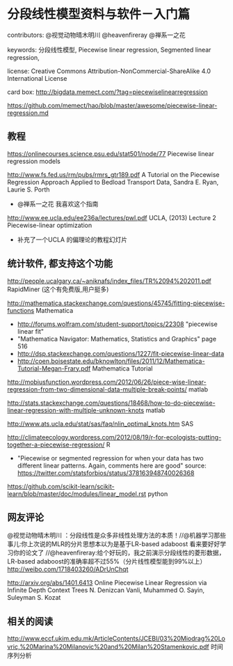# 分段线性模型资料与软件－入门篇

contributors: @视觉动物晴木明川 @heavenfireray @禅系一之花

keywords:
 分段线性模型,
 Piecewise linear regression,
 Segmented linear regression,

license: Creative Commons Attribution-NonCommercial-ShareAlike 4.0 International License

card box: http://bigdata.memect.com/?tag=piecewiselinearregression

https://github.com/memect/hao/blob/master/awesome/piecewise-linear-regression.md


## 教程

https://onlinecourses.science.psu.edu/stat501/node/77 Piecewise linear regression models

http://www.fs.fed.us/rm/pubs/rmrs_gtr189.pdf A Tutorial on the Piecewise Regression Approach Applied to Bedload Transport Data, Sandra E. Ryan, Laurie S. Porth
* @禅系一之花 我喜欢这个指南

http://www.ee.ucla.edu/ee236a/lectures/pwl.pdf UCLA, (2013) Lecture 2 Piecewise-linear optimization
* 补充了一个UCLA 的偏理论的教程幻灯片

## 统计软件, 都支持这个功能

http://people.ucalgary.ca/~aniknafs/index_files/TR%2094%202011.pdf RapidMiner (这个有免费版,用户挺多)

http://mathematica.stackexchange.com/questions/45745/fitting-piecewise-functions Mathematica

  *  http://forums.wolfram.com/student-support/topics/22308 "piecewise linear fit"
  *  "Mathematica Navigator: Mathematics, Statistics and Graphics" page 516
  *  http://dsp.stackexchange.com/questions/1227/fit-piecewise-linear-data
  *  http://coen.boisestate.edu/bknowlton/files/2011/12/Mathematica-Tutorial-Megan-Frary.pdf Mathematica Tutorial

http://mobiusfunction.wordpress.com/2012/06/26/piece-wise-linear-regression-from-two-dimensional-data-multiple-break-points/ matlab

http://stats.stackexchange.com/questions/18468/how-to-do-piecewise-linear-regression-with-multiple-unknown-knots 
matlab

http://www.ats.ucla.edu/stat/sas/faq/nlin_optimal_knots.htm SAS

http://climateecology.wordpress.com/2012/08/19/r-for-ecologists-putting-together-a-piecewise-regression/ R
* "Piecewise or segmented regression for when your data has two different linear patterns. Again, comments here are good" source: https://twitter.com/statsforbios/status/378163948740026368

https://github.com/scikit-learn/scikit-learn/blob/master/doc/modules/linear_model.rst python


## 网友评论
@视觉动物晴木明川 ：分段线性是众多非线性处理方法的本质！//@机器学习那些事儿:你上次说的MLR的分片思想本以为是基于LR-based adaboost 看来要好好学习你的论文了 //@heavenfireray:给个好玩的，我之前演示分段线性的菱形数据，LR-based adaboost的准确率超不过55%（分片线性模型能到99%以上）
http://weibo.com/1718403260/ADrUnChqt

http://arxiv.org/abs/1401.6413 Online Piecewise Linear Regression via Infinite Depth Context Trees N. Denizcan Vanli, Muhammed O. Sayin, Suleyman S. Kozat


## 相关的阅读
http://www.eccf.ukim.edu.mk/ArticleContents/JCEBI/03%20Miodrag%20Lovric,%20Marina%20Milanovic%20and%20Milan%20Stamenkovic.pdf 时间序列分析


